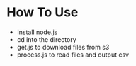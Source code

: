 # How To Use

- Install node.js
- cd into the directory
- get.js to download files from s3
- process.js to read files and output csv
